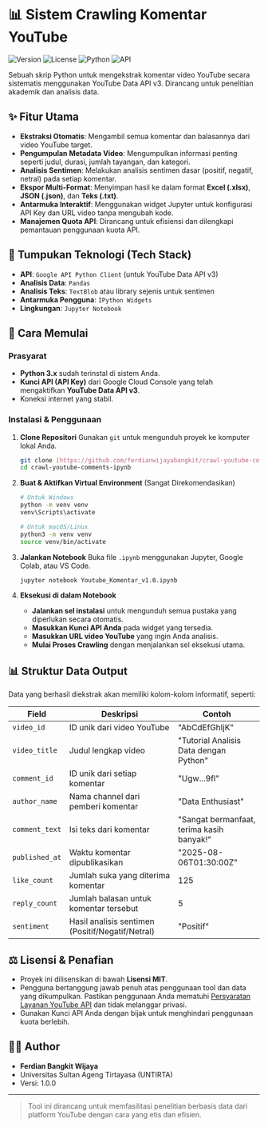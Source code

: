 # 📊 Sistem Crawling Komentar YouTube

![Version](https://img.shields.io/badge/version-1.0.0-blue)
![License](https://img.shields.io/badge/license-MIT-green)
![Python](https://img.shields.io/badge/Python-3.x-blue?logo=python)
![API](https://img.shields.io/badge/API-YouTube%20Data%20v3-red?logo=youtube)

Sebuah skrip Python untuk mengekstrak komentar video YouTube secara sistematis menggunakan YouTube Data API v3. Dirancang untuk penelitian akademik dan analisis data.

## ✨ Fitur Utama

- **Ekstraksi Otomatis**: Mengambil semua komentar dan balasannya dari video YouTube target.
- **Pengumpulan Metadata Video**: Mengumpulkan informasi penting seperti judul, durasi, jumlah tayangan, dan kategori.
- **Analisis Sentimen**: Melakukan analisis sentimen dasar (positif, negatif, netral) pada setiap komentar.
- **Ekspor Multi-Format**: Menyimpan hasil ke dalam format **Excel (.xlsx)**, **JSON (.json)**, dan **Teks (.txt)**.
- **Antarmuka Interaktif**: Menggunakan widget Jupyter untuk konfigurasi API Key dan URL video tanpa mengubah kode.
- **Manajemen Quota API**: Dirancang untuk efisiensi dan dilengkapi pemantauan penggunaan kuota API.

## 🔧 Tumpukan Teknologi (Tech Stack)

- **API**: `Google API Python Client` (untuk YouTube Data API v3)
- **Analisis Data**: `Pandas`
- **Analisis Teks**: `TextBlob` atau library sejenis untuk sentimen
- **Antarmuka Pengguna**: `IPython Widgets`
- **Lingkungan**: `Jupyter Notebook`

## 🚀 Cara Memulai

### Prasyarat
- **Python 3.x** sudah terinstal di sistem Anda.
- **Kunci API (API Key)** dari Google Cloud Console yang telah mengaktifkan **YouTube Data API v3**.
- Koneksi internet yang stabil.

### Instalasi & Penggunaan

1.  **Clone Repositori**
    Gunakan `git` untuk mengunduh proyek ke komputer lokal Anda.
    ```bash
    git clone [https://github.com/ferdianwijayabangkit/crawl-youtube-comments-ipynb](https://github.com/ferdianwijayabangkit/crawl-youtube-comments-ipynb)
    cd crawl-youtube-comments-ipynb
    ```

2.  **Buat & Aktifkan Virtual Environment** (Sangat Direkomendasikan)
    ```bash
    # Untuk Windows
    python -m venv venv
    venv\Scripts\activate

    # Untuk macOS/Linux
    python3 -m venv venv
    source venv/bin/activate
    ```

3.  **Jalankan Notebook**
    Buka file `.ipynb` menggunakan Jupyter, Google Colab, atau VS Code.
    ```bash
    jupyter notebook Youtube_Komentar_v1.0.ipynb
    ```

4.  **Eksekusi di dalam Notebook**
    - **Jalankan sel instalasi** untuk mengunduh semua pustaka yang diperlukan secara otomatis.
    - **Masukkan Kunci API Anda** pada widget yang tersedia.
    - **Masukkan URL video YouTube** yang ingin Anda analisis.
    - **Mulai Proses Crawling** dengan menjalankan sel eksekusi utama.

## 📊 Struktur Data Output

Data yang berhasil diekstrak akan memiliki kolom-kolom informatif, seperti:

| Field           | Deskripsi                                    | Contoh                                     |
| --------------- | -------------------------------------------- | ------------------------------------------ |
| `video_id`      | ID unik dari video YouTube                   | "AbCdEfGhIjK"                              |
| `video_title`   | Judul lengkap video                          | "Tutorial Analisis Data dengan Python"     |
| `comment_id`    | ID unik dari setiap komentar                 | "Ugw...9fl"                                |
| `author_name`   | Nama channel dari pemberi komentar           | "Data Enthusiast"                          |
| `comment_text`  | Isi teks dari komentar                       | "Sangat bermanfaat, terima kasih banyak!"  |
| `published_at`  | Waktu komentar dipublikasikan                | "2025-08-06T01:30:00Z"                     |
| `like_count`    | Jumlah suka yang diterima komentar           | 125                                        |
| `reply_count`   | Jumlah balasan untuk komentar tersebut       | 5                                          |
| `sentiment`     | Hasil analisis sentimen (Positif/Negatif/Netral) | "Positif"                              |


## ⚖️ Lisensi & Penafian

- Proyek ini dilisensikan di bawah **Lisensi MIT**.
- Pengguna bertanggung jawab penuh atas penggunaan tool dan data yang dikumpulkan. Pastikan penggunaan Anda mematuhi [Persyaratan Layanan YouTube API](https://developers.google.com/youtube/terms/api-services-terms-of-service) dan tidak melanggar privasi.
- Gunakan Kunci API Anda dengan bijak untuk menghindari penggunaan kuota berlebih.

## 👨‍💻 Author

- **Ferdian Bangkit Wijaya**
- Universitas Sultan Ageng Tirtayasa (UNTIRTA)
- Versi: 1.0.0

---

> Tool ini dirancang untuk memfasilitasi penelitian berbasis data dari platform YouTube dengan cara yang etis dan efisien.

